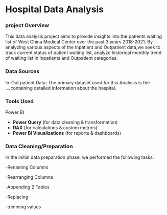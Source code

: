 # Hospital Data Analysis

### project Overview

This data analysis project aims to provide  insights into the patients waiting list of West China Medical Center over the past 3 years 2018-2021. By analyzing various aspects of the Inpatient and Outpatient data,we seek to track current status of patient waiting list, analyze historical monthly trend of waiting list in Inpatients  and Outpatient categories.

### Data Sources

In-Out patient Data: The primary dataset used for this Analysis is the ....containing detailed information about the hospital.

### Tools Used  
 Power BI  
- **Power Query** (for data cleaning & transformation)  
- **DAX** (for calculations & custom metrics)  
- **Power BI Visualizations** (for reports & dashboards)

 ### Data Cleaning/Preparation

 In the initial data preparation phase, we performed the following tasks:
 
-Renaming Columns

-Rearranging Columns

-Appending 2 Tables

-Replacing 

-trimming values

